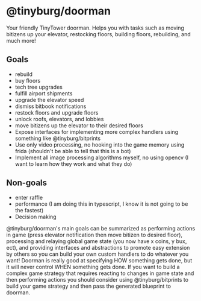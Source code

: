 # @tinyburg/doorman

Your friendly TinyTower doorman. Helps you with tasks such as moving bitizens up your elevator, restocking floors, building floors, rebuilding, and much more!

## Goals

-   rebuild
-   buy floors
-   tech tree upgrades
-   fulfill airport shipments
-   upgrade the elevator speed
-   dismiss bitbook notifications
-   restock floors and upgrade floors
-   unlock roofs, elevators, and lobbies
-   move bitizens up the elevator to their desired floors
-   Expose interfaces for implementing more complex handlers using something like @tinyburg/bitprints
-   Use only video processing, no hooking into the game memory using frida (shouldn't be able to tell that this is a bot)
-   Implement all image processing algorithms myself, no using opencv (I want to learn how they work and what they do)

## Non-goals

-   enter raffle
-   performance (I am doing this in typescript, I know it is not going to be the fastest)
-   Decision making

@tinyburg/doorman's main goals can be summarized as performing actions in game (press elevator notification then move bitizen to desired floor), processing and relaying global game state (you now have x coins, y bux, ect), and providing interfaces and abstractions to promote easy extension by others so you can build your own custom handlers to do whatever you want! Doorman is really good at specifying HOW something gets done, but it will never control WHEN something gets done. If you want to build a complex game strategy that requires reacting to changes in game state and then performing actions you should consider using @tinyburg/bitprints to build your game strategy and then pass the generated blueprint to doorman.
